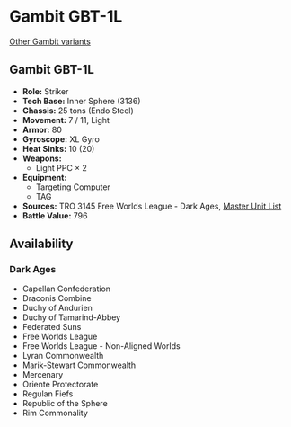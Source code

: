 # Gambit GBT-1L

[Other Gambit variants](../gambit.md)

## Gambit GBT-1L
- **Role:** Striker
- **Tech Base:** Inner Sphere (3136)
- **Chassis:** 25 tons (Endo Steel)
- **Movement:** 7 / 11, Light
- **Armor:** 80
- **Gyroscope:** XL Gyro
- **Heat Sinks:** 10 (20)
- **Weapons:**
  - Light PPC × 2
- **Equipment:**
  - Targeting Computer
  - TAG
- **Sources:** TRO 3145 Free Worlds League - Dark Ages, [Master Unit List](http://masterunitlist.info/Unit/Details/6501/gambit-gbt-1l)
- **Battle Value:** 796

## Availability

### Dark Ages
- Capellan Confederation
- Draconis Combine
- Duchy of Andurien
- Duchy of Tamarind-Abbey
- Federated Suns
- Free Worlds League
- Free Worlds League - Non-Aligned Worlds
- Lyran Commonwealth
- Marik-Stewart Commonwealth
- Mercenary
- Oriente Protectorate
- Regulan Fiefs
- Republic of the Sphere
- Rim Commonality

